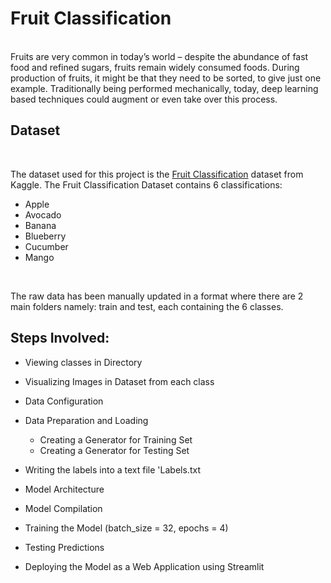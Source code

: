 # Fruit Classification
<br>
Fruits are very common in today’s world – despite the abundance of fast food and refined sugars, fruits remain widely consumed foods. During production of fruits, it might be that they need to be sorted, to give just one example. Traditionally being performed mechanically, today, deep learning based techniques could augment or even take over this process.
<br>

## Dataset
<br>

The dataset used for this project is the <a href = "https://www.kaggle.com/moltean/fruits">Fruit Classification</a> dataset from Kaggle.
The Fruit Classification Dataset contains 6 classifications:

- Apple
- Avocado
- Banana
- Blueberry
- Cucumber
- Mango
<br>

The raw data has been manually updated in a format where there are 2 main folders namely: train and test, each containing the 6 classes.
## Steps Involved:

- Viewing classes in Directory

- Visualizing Images in Dataset from each class

- Data Configuration

- Data Preparation and Loading

    - Creating a Generator for Training Set
    - Creating a Generator for Testing Set
    
- Writing the labels into a text file 'Labels.txt 

- Model Architecture

- Model Compilation

- Training the Model (batch_size = 32, epochs = 4)

- Testing Predictions

- Deploying the Model as a Web Application using Streamlit

